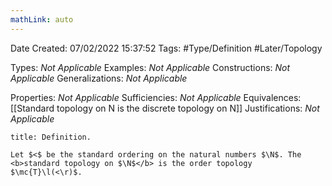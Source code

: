 ```yaml
---
mathLink: auto
---
```


<div class="topSpace"></div>

Date Created: 07/02/2022 15:37:52
Tags: #Type/Definition #Later/Topology

Types: <i>Not Applicable</i>
Examples: <i>Not Applicable</i>
Constructions: <i>Not Applicable</i>
Generalizations: <i>Not Applicable</i>

Properties: <i>Not Applicable</i>
Sufficiencies: <i>Not Applicable</i>
Equivalences: [[Standard topology on N is the discrete topology on N]]
Justifications: <i>Not Applicable</i>

``` ad-Definition
title: Definition.

Let $<$ be the standard ordering on the natural numbers $\N$. The <b>standard topology on $\N$</b> is the order topology $\mc{T}\l(<\r)$.

```
